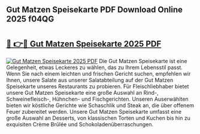 ## Gut Matzen Speisekarte PDF Download Online 2025 f04QG

# <h2><a href="http://gcci5lc.nevu.top/?p=Gut+Matzen+Speisekarte">🔗 👉🔴 Gut Matzen Speisekarte 2025 PDF</a></h2>

[![Gut Matzen Speisekarte 2025 PDF](https://i.imgur.com/dBaPXMq.png)](http://gcci5lc.nevu.top/?p=Gut+Matzen+Speisekarte)
Die Gut Matzen Speisekarte ist eine Gelegenheit, etwas Leckeres zu wählen, das zu Ihrem Lebensstil passt. Wenn Sie nach einem leichten und frischen Gericht suchen, empfehlen wir Ihnen, unsere Salate aus unserer Salatabteilung auf der Gut Matzen Speisekarte unseres Restaurants zu probieren. Für Fleischliebhaber bietet unsere Gut Matzen Speisekarte eine große Auswahl an Rind-, Schweinefleisch-, Hühnchen- und Fischgerichten. Unseren Auserwählten bieten wir köstliche Gerichte wie Schaschlik und Steak an, die über offenem Feuer zubereitet werden. Unsere Gut Matzen Speisekarte umfasst eine große Auswahl an Desserts, von klassischen Torten und Kuchen bis hin zu exquisiten Crème Brûlée und Schokoladenüberraschungen.
